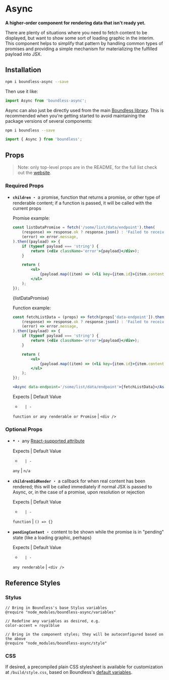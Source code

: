 <!---
THIS IS AN AUTOGENERATED FILE. EDIT PACKAGES/BOUNDLESS-ASYNC/INDEX.JS INSTEAD.
-->
# Async

__A higher-order component for rendering data that isn't ready yet.__

There are plenty of situations where you need to fetch content to be displayed, but want
to show some sort of loading graphic in the interim. This component helps to simplify
that pattern by handling common types of promises and providing a simple mechanism
for materializing the fulfilled payload into JSX.

## Installation

```bash
npm i boundless-async --save
```

Then use it like:


```js
import Async from 'boundless-async';
```



Async can also just be directly used from the main [Boundless library](https://www.npmjs.com/package/boundless). This is recommended when you're getting started to avoid maintaining the package versions of several components:

```bash
npm i boundless --save
```

```js
import { Async } from 'boundless';
```



## Props

> Note: only top-level props are in the README, for the full list check out the [website](http://boundless.js.org/Async).

### Required Props

- __`children`__ ・ a promise, function that returns a promise, or other type of renderable content; if a function is passed, it will
  be called with the current props
  
  Promise example:
  
  ```jsx
  const listDataPromise = fetch('/some/list/data/endpoint').then(
      (response) => response.ok ? response.json() : 'Failed to receive list data',
      (error) => error.message,
  ).then((payload) => {
      if (typeof payload === 'string') {
          return (<div className='error'>{payload}</div>);
      }
  
      return (
          <ul>
              {payload.map((item) => (<li key={item.id}>{item.content}</li>))}
          </ul>
      );
  });
  ```
  
  <Async>{listDataPromise}</Async>
  
  Function example:
  
  ```jsx
  const fetchListData = (props) => fetch(props['data-endpoint']).then(
      (response) => response.ok ? response.json() : 'Failed to receive list data',
      (error) => error.message,
  ).then((payload) => {
      if (typeof payload === 'string') {
          return (<div className='error'>{payload}</div>);
      }
  
      return (
          <ul>
              {payload.map((item) => (<li key={item.id}>{item.content}</li>))}
          </ul>
      );
  });
  
  <Async data-endpoint='/some/list/data/endpoint'>{fetchListData}</Async>
  ```

  Expects | Default Value
  -       | -
  `function or any renderable or Promise` | `<div />`


### Optional Props

- __`*`__ ・ any [React-supported attribute](https://facebook.github.io/react/docs/tags-and-attributes.html#html-attributes)

  Expects | Default Value
  -       | -
  `any` | `n/a`

- __`childrenDidRender`__ ・ a callback for when real content has been rendered; this will be called immediately if normal JSX is passed to Async, or, in the case of a promise, upon resolution or rejection

  Expects | Default Value
  -       | -
  `function` | `() => {}`

- __`pendingContent`__ ・ content to be shown while the promise is in "pending" state (like a loading graphic, perhaps)

  Expects | Default Value
  -       | -
  `any renderable` | `<div />`


## Reference Styles
### Stylus
```stylus
// Bring in Boundless's base Stylus variables
@require "node_modules/boundless-async/variables"

// Redefine any variables as desired, e.g.
color-accent = royalblue

// Bring in the component styles; they will be autoconfigured based on the above
@require "node_modules/boundless-async/style"
```

### CSS
If desired, a precompiled plain CSS stylesheet is available for customization at `/build/style.css`, based on Boundless's [default variables](https://github.com/enigma-io/boundless/blob/master/variables.styl).

